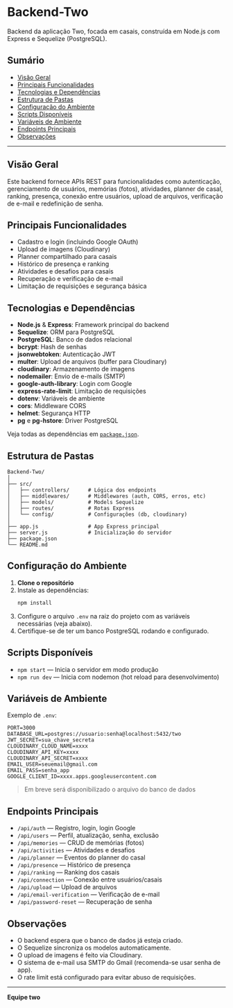 # Backend-Two

Backend da aplicação Two, focada em casais, construída em Node.js com Express e Sequelize (PostgreSQL).

## Sumário

- [Visão Geral](#visão-geral)
- [Principais Funcionalidades](#principais-funcionalidades)
- [Tecnologias e Dependências](#tecnologias-e-dependências)
- [Estrutura de Pastas](#estrutura-de-pastas)
- [Configuração do Ambiente](#configuração-do-ambiente)
- [Scripts Disponíveis](#scripts-disponíveis)
- [Variáveis de Ambiente](#variáveis-de-ambiente)
- [Endpoints Principais](#endpoints-principais)
- [Observações](#observações)

---

## Visão Geral

Este backend fornece APIs REST para funcionalidades como autenticação, gerenciamento de usuários, memórias (fotos), atividades, planner de casal, ranking, presença, conexão entre usuários, upload de arquivos, verificação de e-mail e redefinição de senha.

## Principais Funcionalidades

- Cadastro e login (incluindo Google OAuth)
- Upload de imagens (Cloudinary)
- Planner compartilhado para casais
- Histórico de presença e ranking
- Atividades e desafios para casais
- Recuperação e verificação de e-mail
- Limitação de requisições e segurança básica

## Tecnologias e Dependências

- **Node.js** & **Express**: Framework principal do backend
- **Sequelize**: ORM para PostgreSQL
- **PostgreSQL**: Banco de dados relacional
- **bcrypt**: Hash de senhas
- **jsonwebtoken**: Autenticação JWT
- **multer**: Upload de arquivos (buffer para Cloudinary)
- **cloudinary**: Armazenamento de imagens
- **nodemailer**: Envio de e-mails (SMTP)
- **google-auth-library**: Login com Google
- **express-rate-limit**: Limitação de requisições
- **dotenv**: Variáveis de ambiente
- **cors**: Middleware CORS
- **helmet**: Segurança HTTP
- **pg** e **pg-hstore**: Driver PostgreSQL

Veja todas as dependências em [`package.json`](./package.json).

## Estrutura de Pastas

```
Backend-Two/
│
├── src/
│   ├── controllers/      # Lógica dos endpoints
│   ├── middlewares/      # Middlewares (auth, CORS, erros, etc)
│   ├── models/           # Models Sequelize
│   ├── routes/           # Rotas Express
│   └── config/           # Configurações (db, cloudinary)
│
├── app.js                # App Express principal
├── server.js             # Inicialização do servidor
├── package.json
└── README.md
```

## Configuração do Ambiente

1. **Clone o repositório**
2. Instale as dependências:
   ```bash
   npm install
   ```
3. Configure o arquivo `.env` na raiz do projeto com as variáveis necessárias (veja abaixo).
4. Certifique-se de ter um banco PostgreSQL rodando e configurado.

## Scripts Disponíveis

- `npm start` — Inicia o servidor em modo produção
- `npm run dev` — Inicia com nodemon (hot reload para desenvolvimento)

## Variáveis de Ambiente

Exemplo de `.env`:

```
PORT=3000
DATABASE_URL=postgres://usuario:senha@localhost:5432/two
JWT_SECRET=sua_chave_secreta
CLOUDINARY_CLOUD_NAME=xxxx
CLOUDINARY_API_KEY=xxxx
CLOUDINARY_API_SECRET=xxxx
EMAIL_USER=seuemail@gmail.com
EMAIL_PASS=senha_app
GOOGLE_CLIENT_ID=xxxx.apps.googleusercontent.com
```

> Em breve será disponibilizado o arquivo do banco de dados

## Endpoints Principais

- `/api/auth` — Registro, login, login Google
- `/api/users` — Perfil, atualização, senha, exclusão
- `/api/memories` — CRUD de memórias (fotos)
- `/api/activities` — Atividades e desafios
- `/api/planner` — Eventos do planner do casal
- `/api/presence` — Histórico de presença
- `/api/ranking` — Ranking dos casais
- `/api/connection` — Conexão entre usuários/casais
- `/api/upload` — Upload de arquivos
- `/api/email-verification` — Verificação de e-mail
- `/api/password-reset` — Recuperação de senha

## Observações

- O backend espera que o banco de dados já esteja criado.
- O Sequelize sincroniza os modelos automaticamente.
- O upload de imagens é feito via Cloudinary.
- O sistema de e-mail usa SMTP do Gmail (recomenda-se usar senha de app).
- O rate limit está configurado para evitar abuso de requisições.

---

**Equipe two**  